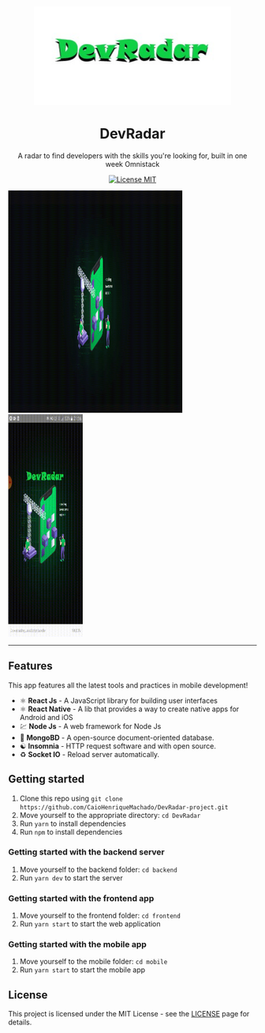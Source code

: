 <h1 align="center">
<br>
  <img src="./frontend/src/assets/icon.jpg" alt="DevRadar"  width="400" height = "200">
<br>
<br>
DevRadar
</h1>

<p align="center">A radar to find developers with the skills you're looking for, built in one week Omnistack</p>

<p align="center">
  <a href="https://opensource.org/licenses/MIT">
    <img src="https://img.shields.io/badge/License-MIT-blue.svg" alt="License MIT">
  </a>
</p>

<div>
  <img src="./frontend/src/assets/demo_web.gif" alt="demo-web" height="450" width="70%">
  <img src="./mobile/assets/demo_app.gif" alt="demo-mobile" height="450" width="30%">
</div>

<hr />

## Features

This app features all the latest tools and practices in mobile development!

- ⚛️ **React Js** 	- A JavaScript library for building user interfaces
- ⚛️ **React Native** 	- A lib that provides a way to create native apps for Android and iOS
- 💹 **Node Js** 	- A web framework for Node Js
- 📄 **MongoBD** 	- A open-source document-oriented database.
- ☯️ **Insomnia** 	- HTTP request software and with open source.
- ♻️ **Socket IO** 	- Reload server automatically.

## Getting started

1. Clone this repo using `git clone https://github.com/CaioHenriqueMachado/DevRadar-project.git`
2. Move yourself to the appropriate directory: `cd DevRadar`<br />
3. Run `yarn` to install dependencies<br />
3. Run `npm` to install dependencies<br />


### Getting started with the backend server

1. Move yourself to the backend folder: `cd backend`
2. Run `yarn dev` to start the server

### Getting started with the frontend app

1. Move yourself to the frontend folder: `cd frontend`
2. Run `yarn start` to start the web application

### Getting started with the mobile app

1. Move yourself to the mobile folder: `cd mobile`
2. Run `yarn start` to start the mobile app


## License

This project is licensed under the MIT License - see the [LICENSE](https://opensource.org/licenses/MIT) page for details.
